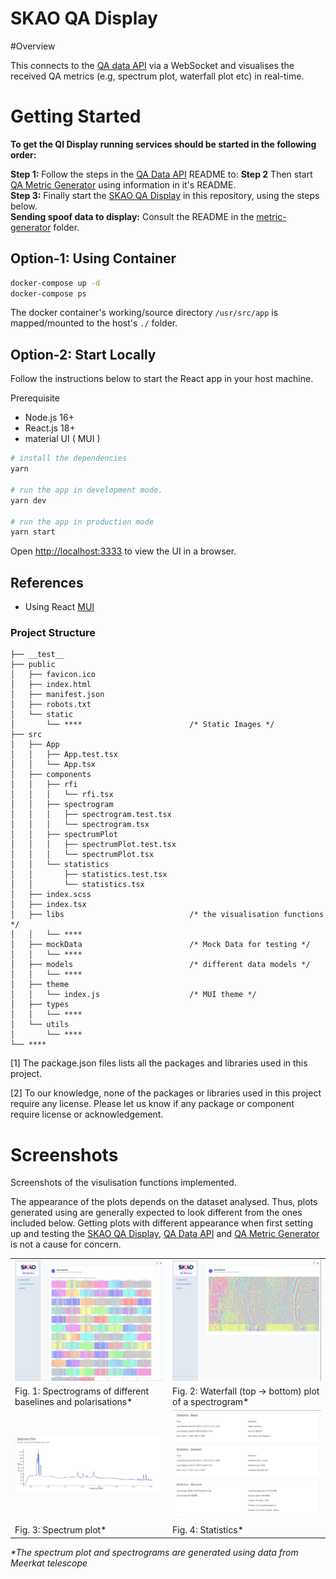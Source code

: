 # SKAO QA Display

#Overview

This connects to the [QA data API](https://gitlab.com/ska-telescope/ska-sdp-qa-data-api) via a WebSocket and visualises the received QA metrics (e.g, spectrum plot, waterfall plot etc) in real-time.

# Getting Started

**To get the QI Display running services should be started in the following order:**

**Step 1:** Follow the steps in the [QA Data API](https://gitlab.com/ska-telescope/ska-sdp-qa-data-api) README to:
**Step 2** Then start [QA Metric Generator](https://gitlab.com/ska-telescope/ska-sdp-qa-metric-generator) using information in it's README.\
**Step 3:** Finally start the [SKAO QA Display](https://gitlab.com/ska-telescope/sdp/ska-sdp-qa-display) in this repository, using the steps below.\
**Sending spoof data to display:** Consult the README in the [metric-generator](https://gitlab.com/ska-telescope/ska-sdp-qa-metric-generator/-/tree/main/metric-generator) folder.

## Option-1: Using Container

```bash
docker-compose up -d
docker-compose ps
```

The docker container's working/source directory `/usr/src/app` is mapped/mounted to the host's `./` folder.

## Option-2: Start Locally

Follow the instructions below to start the React app in your host machine.

Prerequisite

- Node.js 16+
- React.js 18+
- material UI ( MUI )

```bash
# install the dependencies
yarn

# run the app in development mode.
yarn dev

# run the app in production mode
yarn start
```

Open [http://localhost:3333](http://localhost:3333) to view the UI in a browser.

## References

- Using React [MUI](https://mui.com)

### Project Structure

```
├── __test__
├── public
│   ├── favicon.ico
│   ├── index.html
│   ├── manifest.json
│   ├── robots.txt
│   └── static
│       └── ****                        /* Static Images */
├── src
│   ├── App
│   │   ├── App.test.tsx
│   │   └── App.tsx
│   ├── components
│   │   ├── rfi
│   │   │   └── rfi.tsx
│   │   ├── spectrogram
│   │   │   ├── spectrogram.test.tsx
│   │   │   └── spectrogram.tsx
│   │   ├── spectrumPlot
│   │   │   ├── spectrumPlot.test.tsx
│   │   │   └── spectrumPlot.tsx
│   │   └── statistics
│   │       ├── statistics.test.tsx
│   │       └── statistics.tsx
│   ├── index.scss
│   ├── index.tsx
│   ├── libs                            /* the visualisation functions */
│   │   └── ****
│   ├── mockData                        /* Mock Data for testing */
│   │   └── ****                        
│   ├── models                          /* different data models */
│   │   └── ****
│   ├── theme
│   │   └── index.js                    /* MUI theme */
│   ├── types
│   │   └── ****
│   └── utils
│       └── ****
└── ****
```

[1] The package.json files lists all the packages and libraries used in this project.

[2] To our knowledge, none of the packages or libraries used in this project require any license. Please let us know if any package or component require license or acknowledgement.


# Screenshots

Screenshots of the visulisation functions implemented.

The appearance of the plots depends on the dataset analysed. Thus, plots generated using are generally expected to look different from the ones included below. Getting plots with different appearance when first setting up and testing the [SKAO QA Display](https://gitlab.com/ska-telescope/sdp/ska-sdp-qa-display), [QA Data API](https://gitlab.com/ska-telescope/ska-sdp-qa-data-api) and [QA Metric Generator](https://gitlab.com/ska-telescope/ska-sdp-qa-metric-generator) is not a cause for concern.

|                                                                 |                                                           |
| --------------------------------------------------------------- | --------------------------------------------------------- |
| ![](./public/static/images/screenshot-spectrograms.png)         | ![](./public/static/images/screenshot-spectrogram.png)    |
| Fig. 1: Spectrograms of different baselines and polarisations\* | Fig. 2: Waterfall (top -> bottom) plot of a spectrogram\* |
| ![](./public/static/images/screenshot-spectrum.jpg)             | ![](./public/static/images/screenshot-statistics.jpg)     |
| Fig. 3: Spectrum plot\*                                         | Fig. 4: Statistics\*                                      |

_\*The spectrum plot and spectrograms are generated using data from Meerkat telescope_
